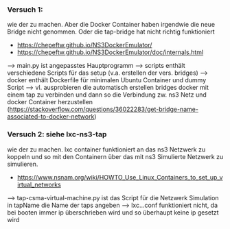 ### Versuch 1: 

wie der zu machen. Aber die Docker Container haben irgendwie die neue Bridge nicht genommen. Oder die 
        tap-bridge hat nicht richtig funktioniert
- https://chepeftw.github.io/NS3DockerEmulator/ 
- https://chepeftw.github.io/NS3DockerEmulator/doc/internals.html

--> main.py ist angepasstes Hauptprogramm
--> scripts enthält verschiedene Scripts für das setup (v.a. erstellen der vers. bridges)
--> docker enthält Dockerfile für minimalen Ubuntu Container und dummy Script
--> vl. ausprobieren die automatisch erstellen bridges docker mit einem tap zu verbinden und dann so die Verbindung zw. ns3 Netz und docker Container
        herzustellen (https://stackoverflow.com/questions/36022283/get-bridge-name-associated-to-docker-network)

### Versuch 2: siehe lxc-ns3-tap

wie der zu machen. lxc container funktioniert an das ns3 Netzwerk zu koppeln und so mit den Containern über das mit ns3 Simulierte Netzwerk zu simulieren.
- https://www.nsnam.org/wiki/HOWTO_Use_Linux_Containers_to_set_up_virtual_networks

--> tap-csma-virtual-machine.py ist das Script für die Netzwerk Simulation in tapName die Name der taps angeben
--> lxc...conf funktioniert nicht, da bei booten immer ip überschrieben wird und so überhaupt keine ip gesetzt wird

